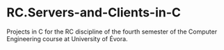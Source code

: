 # RC.Servers-and-Clients-in-C
Projects in C for the RC discipline of the fourth semester of the Computer Engineering course at University of Évora. 
